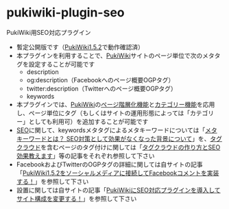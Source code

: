 # pukiwiki-plugin-seo
PukiWiki用SEO対応プラグイン
- 暫定公開版です（[PukiWiki1.5.2](https://pukiwiki.osdn.jp/?PukiWiki/Download/1.5.2)で動作確認済）
- 本プラグインを利用することで、[PukiWiki](https://ja.wikipedia.org/wiki/PukiWiki)サイトのページ単位で次のメタタグを設定することが可能です
	- description
	- og:description（Facebookへのページ概要OGPタグ）
	- twitter:description（Twitterへのページ概要OGPタグ）
	- keywords
- 本プラグインでは、[PukiWiki](https://ja.wikipedia.org/wiki/PukiWiki)の[ページ階層化機能](https://pukiwiki.osdn.jp/?Use+PukiWiki/%E3%83%9A%E3%83%BC%E3%82%B8%E3%81%AE%E9%9A%8E%E5%B1%A4%E5%8C%96)と[カテゴリー機能](https://pukiwiki.osdn.jp/?Use+PukiWiki/%E3%82%AB%E3%83%86%E3%82%B4%E3%83%AA%E3%83%BC)を応用し、ページ単位にタグ（もしくはサイトの運用形態によっては「カテゴリー」としても利用可）を追加することが可能です
- [SEO](https://ja.wikipedia.org/wiki/%E6%A4%9C%E7%B4%A2%E3%82%A8%E3%83%B3%E3%82%B8%E3%83%B3%E6%9C%80%E9%81%A9%E5%8C%96)に関して、keywordsメタタグによるメタキーワードについては「[メタキーワードとは？ SEO対策として効果がなくなった背景について](https://innova-jp.com/seo-meta-keyword/)」を、[タグクラウド](https://www.itmedia.co.jp/im/articles/0702/28/news127.html)を含むページのタグ付けに関しては「[タグクラウドの作り方とSEO効果教えます](https://seolaboratory.jp/38902/)」等の記事をそれぞれ参照して下さい
- FacebookおよびTwitterのOGPタグの詳細に関しては自サイトの記事「[PukiWiki1.5.2をソーシャルメディアに接続してFacebookコメントを実装する！](https://dajya-ranger.com/pukiwiki/connect-social-media/)」を参照して下さい
- 設置に関しては自サイトの記事「[PukiWikiにSEO対応プラグインを導入してサイト構成を変更する！](https://dajya-ranger.com/pukiwiki/seo-support-plugin/)」を参照して下さい
